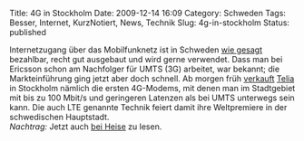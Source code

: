 Title: 4G in Stockholm
Date: 2009-12-14 16:09
Category: Schweden
Tags: Besser, Internet, KurzNotiert, News, Technik
Slug: 4g-in-stockholm
Status: published

Internetzugang über das Mobilfunknetz ist in Schweden [wie
gesagt](http://www.fiket.de/?s=umts) bezahlbar, recht gut ausgebaut und
wird gerne verwendet. Dass man bei Ericsson schon am Nachfolger für UMTS
(3G) arbeitet, war bekannt; die Markteinführung ging jetzt aber doch
schnell. Ab morgen früh
[verkauft](http://computersweden.idg.se/2.2683/1.278666/teliasonera-forst-i-varlden-med-4g-lansering)
[Telia](http://www.telia.se) in Stockholm nämlich die ersten 4G-Modems,
mit denen man im Stadtgebiet mit bis zu 100 Mbit/s und geringeren
Latenzen als bei UMTS unterwegs sein kann. Die auch LTE genannte Technik
feiert damit ihre Weltpremiere in der schwedischen Hauptstadt.  
*Nachtrag:* Jetzt auch [bei
Heise](http://www.heise.de/newsticker/meldung/LTE-Mobilfunk-startet-in-Stockholm-und-Oslo-884663.html)
zu lesen.


